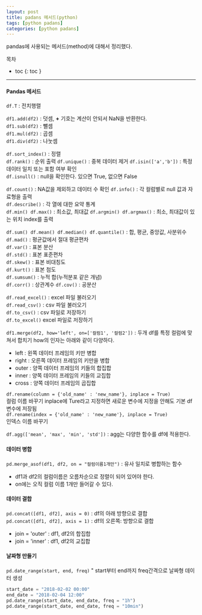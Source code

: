 ```yaml
---
layout: post
title: padans 메서드(python)
tags: [python padans]
categories: [python padans]
---
```

pandas에 사용되는 메서드(method)에 대해서 정리했다. 

목차
- toc
{: toc }

----
#### Pandas 메서드

`df.T` : 전치행렬  

`df1.add(df2)` : 덧셈, **+** 기호는 계산이 안되서 NaN을 반환한다.  
`df1.sub(df2)` : 뺄셈  
`df1.mul(df2)` : 곱셈  
`df1.div(df2)` : 나눗셈  

`df.sort_index()` : 정렬  
`df.rank()` : 순위 출력
`df.unique()` : 중복 데이터 제거
`df.isin(['a','b'])` : 특정 데이터 일치 또는 포함 여부 확인  
`df.isnull()` : null을 확인한다. 있으면 True, 없으면 False  

`df.count()` : NA값을 제외하고 데이터 수 확인 
`df.info()`  : 각 컬럼별로 null 값과 자료형을 출력  
`df.describe()` : 각 열에 대한 요약 통계  
`df.min() df.max()` : 최소값, 최대값
`df.argmin() df.argmax()` : 최소, 최대값이 있는 위치 index를 출력  

`df.sum() df.mean() df.median() df.quantile()` : 합, 평균, 중앙값, 사분위수  
`df.mad()` : 평균값에서 절대 평균편차  
`df.var()` : 표본 분산  
`df.std()` : 표본 표준편차   
`df.skew()` : 표본 비대칭도  
`df.kurt()` : 표본 첨도  
`df.sumsum()` : 누적 합(누적분포 같은 개념)  
`df.corr()` : 상관계수
`df.cov()` : 공분산

`df.read_excel()` : excel 파일 불러오기  
`df.read_csv()` : csv 파일 불러오기   
`df.to_csv()` : csv 파일로 저장하기  
`df.to_excel()` excel 파일로 저장하기    

`df1.merge(df2, how='left', on=['컬럼1', '컬럼2'])` : 두개 df를 특정 컬럼에 맞쳐서 합치기 
how의 인자는 아래와 같이 다양하다.  
+ left : 왼쪽 데이터 프레임의 키만 병합
+ right : 오른쪽 데이터 프레임의 키만을 병합
+ outer : 양쪽 데이터 프레임의 키들의 합집합
+ inner : 양쪽 데이터 프레임의 키들의 교집합
+ cross : 양쪽 데이터 프레임의 곱집합  

`df.rename(column = {'old_name' : 'new_name'}, inplace = True)`  
컬럼 이름 바꾸기 inplace에 Ture라고 지정하면 새로운 변수에 지정을 안해도 기본 df 변수에 저장됨  
`df.rename(index = {'old_name' : 'new_name'}, inplace = True)`  
인덱스 이름 바꾸기 

`df.agg(['mean', 'max', 'min', 'std'])` : agg는 다양한 함수를 df에 적용한다.  

#### 데이터 병합

`pd.merge_asof(df1, df2, on = "컬럼이름1개만")` : 유사 일치로 병합하는 함수  
+ df1과 df2의 컬럼이름은 오름차순으로 정렬이 되어 있어야 한다. 
+ on에는 오직 컬럼 이름 1개만 들어갈 수 있다.  

#### 데이터 결합

`pd.concat([df1, df2], axis = 0)` : df의 아래 방향으로 결합  
`pd.concat([df1, df2], axis = 1)` : df의 오른쪽: 방향으로 결합  
+ join = 'outer' : df1, df2의 합집합  
+ join = 'inner' : df1, df2의 교집합  

#### 날짜형 만들기
`pd.date_range(start, end, freq)` " start부터 end까지 freq간격으로 날짜형 데이터 생성
```python
start_date = "2018-02-02 00:00"
end_date = "2018-02-04 12:00"
pd.date_range(start_date, end_date, freq = "1h")
pd.date_range(start_date, end_date, freq = "10min")
```